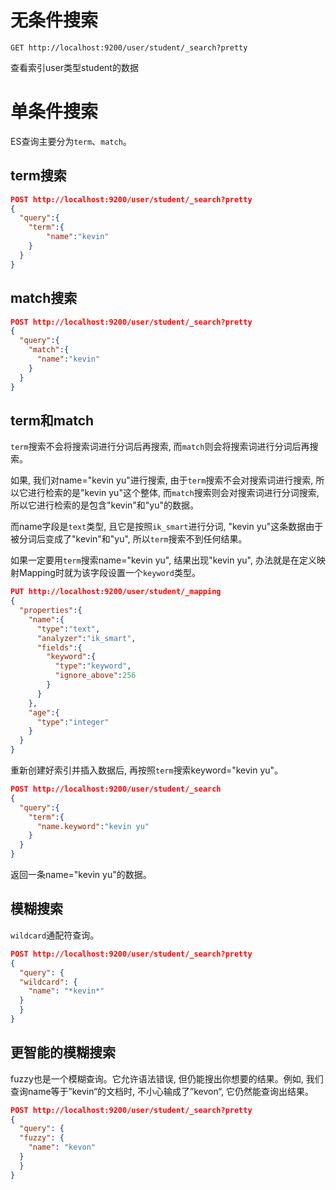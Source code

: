 # 无条件搜索

```GET http://localhost:9200/user/student/_search?pretty```

查看索引user类型student的数据

# 单条件搜索

ES查询主要分为```term```、```match```。

## term搜索

```json
POST http://localhost:9200/user/student/_search?pretty
{
  "query":{
    "term":{
        "name":"kevin"
    }
  }
}
```

## match搜索

```json
POST http://localhost:9200/user/student/_search?pretty
{
  "query":{
    "match":{
      "name":"kevin"
    }
  }
}
```

## term和match

```term```搜索不会将搜索词进行分词后再搜索, 而```match```则会将搜索词进行分词后再搜索。

如果, 我们对name="kevin yu"进行搜索, 由于```term```搜索不会对搜索词进行搜索, 所以它进行检索的是"kevin yu"这个整体, 而```match```搜索则会对搜索词进行分词搜索, 所以它进行检索的是包含"kevin"和"yu"的数据。

而name字段是```text```类型, 且它是按照```ik_smart```进行分词, "kevin yu"这条数据由于被分词后变成了"kevin"和"yu", 所以```term```搜索不到任何结果。

如果一定要用```term```搜索name="kevin yu", 结果出现"kevin yu", 办法就是在定义映射Mapping时就为该字段设置一个```keyword```类型。

```json
PUT http://localhost:9200/user/student/_mapping
{
  "properties":{
    "name":{
      "type":"text",
      "analyzer":"ik_smart",
      "fields":{
        "keyword":{
          "type":"keyword",
          "ignore_above":256
        }
      }
    },
    "age":{
      "type":"integer"
    }
  }
}
```

重新创建好索引并插入数据后, 再按照```term```搜索keyword="kevin yu"。

```json
POST http://localhost:9200/user/student/_search
{
  "query":{
    "term":{
      "name.keyword":"kevin yu"
    }
  }
}
```

返回一条name="kevin yu"的数据。

## 模糊搜索

```wildcard```通配符查询。

```json
POST http://localhost:9200/user/student/_search?pretty
{
  "query": {
  "wildcard": {
    "name": "*kevin*"
  }
  }
}
```

## 更智能的模糊搜索

fuzzy也是一个模糊查询。它允许语法错误, 但仍能搜出你想要的结果。例如, 我们查询name等于”kevin“的文档时, 不小心输成了”kevon“, 它仍然能查询出结果。

```json
POST http://localhost:9200/user/student/_search?pretty
{
  "query": {
  "fuzzy": {
    "name": "kevon"
  }
  }
}
```
